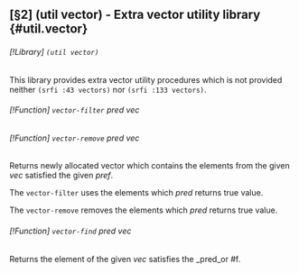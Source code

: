 [§2] (util vector) - Extra vector utility library {#util.vector}
-------------

###### [!Library] `(util vector)` 

This library provides extra vector utility procedures which is not
provided neither `(srfi :43 vectors)` nor `(srfi :133 vectors)`.


###### [!Function] `vector-filter`  _pred_ _vec_
###### [!Function] `vector-remove`  _pred_ _vec_

Returns newly allocated vector which contains the elements from the
given _vec_ satisfied the given _pref_.

The `vector-filter` uses the elements which _pred_ returns true value.

The `vector-remove` removes the elements which _pred_ returns
true value.


###### [!Function] `vector-find`  _pred_ _vec_

Returns the element of the given _vec_ satisfies the _pred_or #f.

